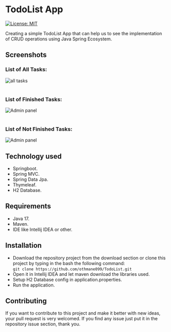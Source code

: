 # TodoList App 
[![License: MIT](https://img.shields.io/badge/License-MIT-green.svg)](https://opensource.org/licenses/MIT)

Creating a simple TodoList App that can help us to see the implementation of CRUD operations using Java Spring Ecosystem.

## Screenshots
### List of All Tasks:
![all tasks](https://live.staticflickr.com/65535/52408390331_f94cf21f23_z.jpg)
<br>
<br>
### List of Finished Tasks:
![Admin panel](https://live.staticflickr.com/65535/52408390311_cc5a89c23d_z.jpg)
<br>
<br>
### List of Not Finished Tasks:
![Admin panel](https://live.staticflickr.com/65535/52407889762_88dab6d825_z.jpg)

## Technology used

- Springboot.
- Spring MVC.
- Spring Data Jpa.
- Thymeleaf.
- H2 Database.

## Requirements

- Java 17.
- Maven.
- IDE like Intellij IDEA or other.

## Installation

- Download the repository project from the download section or clone this project by typing in the bash the following command: <br>
```git clone https://github.com/othmane099/TodoList.git```
- Open it in Intellij IDEA and let maven download the libraries used.
- Setup H2 Database config in application.properties. 
- Run the application.

## Contributing

If you want to contribute to this project and make it better with new ideas, your pull request is very welcomed. 
If you find any issue just put it in the repository issue section, thank you.



